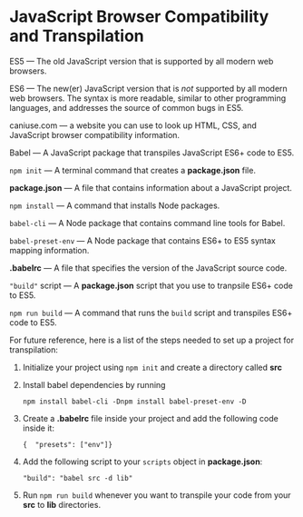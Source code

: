 # JavaScript Browser Compatibility and Transpilation



ES5 — The old JavaScript version that is supported by all modern web browsers.

ES6 — The new\(er\) JavaScript version that is _not_ supported by all modern web browsers. The syntax is more readable, similar to other programming languages, and addresses the source of common bugs in ES5.

caniuse.com — a website you can use to look up HTML, CSS, and JavaScript browser compatibility information.

Babel — A JavaScript package that transpiles JavaScript ES6+ code to ES5.

`npm init` — A terminal command that creates a **package.json** file.

**package.json** — A file that contains information about a JavaScript project.

`npm install` — A command that installs Node packages.

`babel-cli` — A Node package that contains command line tools for Babel.

`babel-preset-env` — A Node package that contains ES6+ to ES5 syntax mapping information.

**.babelrc** — A file that specifies the version of the JavaScript source code.

`"build"` script — A **package.json** script that you use to tranpsile ES6+ code to ES5.

`npm run build` — A command that runs the `build` script and transpiles ES6+ code to ES5.

For future reference, here is a list of the steps needed to set up a project for transpilation:

1. Initialize your project using `npm init` and create a directory called **src**
2. Install babel dependencies by running

   ```text
   npm install babel-cli -Dnpm install babel-preset-env -D
   ```

3. Create a **.babelrc** file inside your project and add the following code inside it:

   ```text
   {  "presets": ["env"]}
   ```

4. Add the following script to your `scripts` object in **package.json**:

   ```text
   "build": "babel src -d lib"
   ```

5. Run `npm run build` whenever you want to transpile your code from your **src** to **lib** directories.

